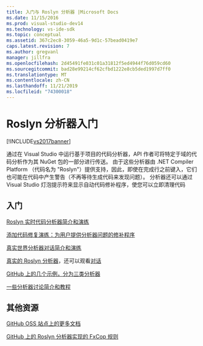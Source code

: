 ```yaml
---
title: 入门与 Roslyn 分析器 |Microsoft Docs
ms.date: 11/15/2016
ms.prod: visual-studio-dev14
ms.technology: vs-ide-sdk
ms.topic: conceptual
ms.assetid: 367c2ec8-3059-46a5-9d1c-57bead0419e7
caps.latest.revision: 7
ms.author: gregvanl
manager: jillfra
ms.openlocfilehash: 2d45491fe031c01a31812f5ed4944f76d059cd60
ms.sourcegitcommit: bad28e99214cf62cfbd1222e8cb5ded1997d7ff0
ms.translationtype: MT
ms.contentlocale: zh-CN
ms.lasthandoff: 11/21/2019
ms.locfileid: "74300018"
---
```

# <a name="getting-started-with-roslyn-analyzers"></a>Roslyn 分析器入门
[!INCLUDE[vs2017banner](../includes/vs2017banner.md)]

通过在 Visual Studio 中运行基于项目的代码分析器，API 作者可将特定于域的代码分析作为其 NuGet 包的一部分进行传送。  由于这些分析器由 .NET Compiler Platform （代码名为 "Roslyn"）提供支持，因此，即使在完成行之前键入，它们也可能在代码中产生警告（不再等待生成代码来发现问题）。  分析器还可以通过 Visual Studio 灯泡提示符来显示自动代码修补程序，使您可以立即清理代码

## <a name="getting-started"></a>入门
[Roslyn 实时代码分析器简介和演练](https://msdn.microsoft.com/magazine/dn879356.aspx)

[添加代码修复演练：为用户提供分析器问题的修补程序](https://msdn.microsoft.com/magazine/dn904670.aspx)

[真实世界分析器对话简介和演练](https://channel9.msdn.com/events/Build/2015/3-725)

[真实的 Roslyn 分析器](../extensibility/roslyn-analyzers-and-code-aware-library-for-immutablearrays.md)，还可以观看[对话](https://channel9.msdn.com/events/Build/2015/3-725)

[GitHub 上的几个示例，分为三类分析器](https://github.com/dotnet/roslyn/blob/master/docs/analyzers/Analyzer%20Samples.md)

[一些分析器讨论简介和教程](https://channel9.msdn.com/Events/dotnetConf/2015/NET-Compiler-Platform-Roslyn-Analyzers-and-the-Rise-of-Code-Aware-Libraries)

## <a name="other-resources"></a>其他资源
[GitHub OSS 站点上的更多文档](https://github.com/dotnet/roslyn/tree/master/docs/analyzers)

[GitHub 上的 Roslyn 分析器实现的 FxCop 规则](https://github.com/dotnet/roslyn/tree/master/src/Diagnostics/FxCop)
